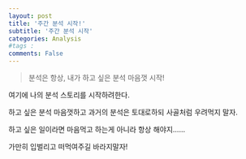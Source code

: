 ```yaml
---
layout: post
title: '주간 분석 시작!'
subtitle: '주간 분석 시작'
categories: Analysis
#tags : 
comments: False
---
```

> 분석은 항상, 내가 하고 싶은 분석 마음껏 시작!

여기에 나의 분석 스토리를 시작하려한다.

하고 싶은 분석 마음껏하고 과거의 분석은 토대로하되 사골처럼 우려먹지 말자.

하고 싶은 일이라면 마음먹고 하는게 아니라 항상 해야지......

가만히 입벌리고 떠먹여주길 바라지말자!
